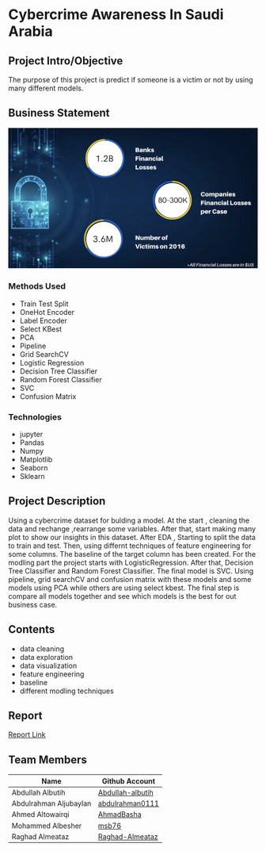 # Cybercrime Awareness In Saudi Arabia

## Project Intro/Objective

The purpose of this project is predict if someone is a victim or not by using many different models.

## Business Statement 
<img src='Images/intro_image.png' width="800" style="align:middle"/>

### Methods Used
* Train Test Split
* OneHot Encoder
* Label Encoder
* Select KBest
* PCA
* Pipeline
* Grid SearchCV
* Logistic Regression
* Decision Tree Classifier
* Random Forest Classifier
* SVC
* Confusion Matrix


### Technologies
* jupyter
* Pandas
* Numpy 
* Matplotlib
* Seaborn
* Sklearn

## Project Description

Using a cybercrime dataset for bulding a model. At the start , cleaning the data and rechange ,rearrange some variables. After that, start making many plot to show our insights in this dataset. After EDA , Starting to split the data to train and test. Then, using differnt techniques of feature engineering for some columns. The baseline of the target column has been created. For the modling part the project starts with LogisticRegression. After that, Decision Tree Classifier and Random Forest Classifier. The final model is SVC. Using pipeline, grid searchCV and confusion matrix with these models and some models using PCA while others are using select kbest. The final step is compare all models together and see which models is the best for out business case.


## Contents

- data cleaning
- data exploration
- data visualization
- feature engineering
- baseline
- different modling techniques

## Report
[Report Link](https://github.com/AhmadBasha/Cybercrime/blob/master/Report/CyberCrime_Awareness_Report.ipynb)


## Team Members

|Name     |  Github Account   | 
|---------|-------------------|
| Abdullah Albutih|[Abdullah-albutih](https://github.com/Abdullah-albutih)|
| Abdulrahman Aljubaylan|[abdulrahman0111](https://github.com/abdulrahman0111)|
| Ahmed Altowairqi|[AhmadBasha](https://github.com/AhmadBasha)|
| Mohammed Albesher|[msb76](https://github.com/msb76)|
| Raghad Almeataz|[Raghad-Almeataz](https://github.com/Raghad-Almeataz)|

